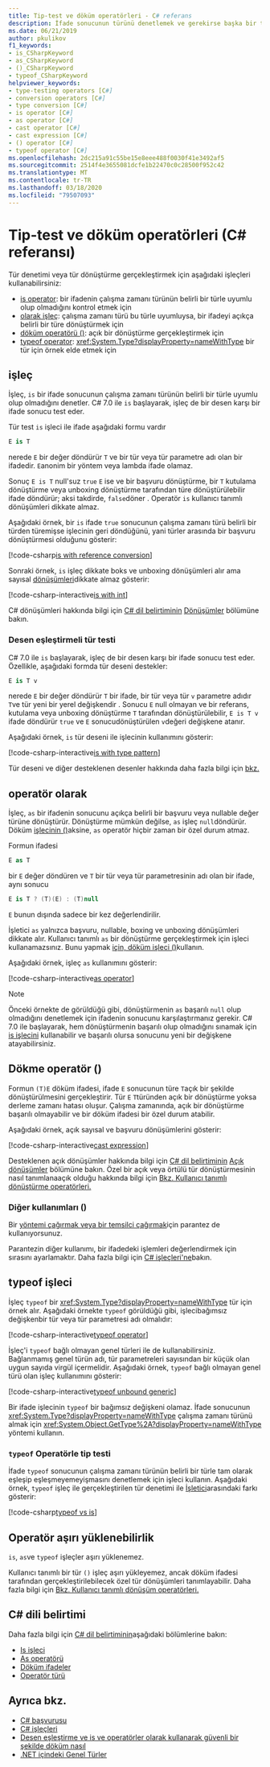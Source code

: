 ```yaml
---
title: Tip-test ve döküm operatörleri - C# referans
description: İfade sonucunun türünü denetlemek ve gerekirse başka bir türe dönüştürmek için kullanabileceğiniz C# işleçleri hakkında bilgi edinin.
ms.date: 06/21/2019
author: pkulikov
f1_keywords:
- is_CSharpKeyword
- as_CSharpKeyword
- ()_CSharpKeyword
- typeof_CSharpKeyword
helpviewer_keywords:
- type-testing operators [C#]
- conversion operators [C#]
- type conversion [C#]
- is operator [C#]
- as operator [C#]
- cast operator [C#]
- cast expression [C#]
- () operator [C#]
- typeof operator [C#]
ms.openlocfilehash: 2dc215a91c55be15e8eee488f0030f41e3492af5
ms.sourcegitcommit: 2514f4e3655081dcfe1b22470c0c28500f952c42
ms.translationtype: MT
ms.contentlocale: tr-TR
ms.lasthandoff: 03/18/2020
ms.locfileid: "79507093"
---
```

# <a name="type-testing-and-cast-operators-c-reference"></a>Tip-test ve döküm operatörleri (C# referansı)

Tür denetimi veya tür dönüştürme gerçekleştirmek için aşağıdaki işleçleri kullanabilirsiniz:

- [is operator](#is-operator): bir ifadenin çalışma zamanı türünün belirli bir türle uyumlu olup olmadığını kontrol etmek için
- [olarak işleç](#as-operator): çalışma zamanı türü bu türle uyumluysa, bir ifadeyi açıkça belirli bir türe dönüştürmek için
- [döküm operatörü ()](#cast-operator-): açık bir dönüştürme gerçekleştirmek için
- [typeof operator](#typeof-operator): <xref:System.Type?displayProperty=nameWithType> bir tür için örnek elde etmek için

## <a name="is-operator"></a>işleç

İşleç, `is` bir ifade sonucunun çalışma zamanı türünün belirli bir türle uyumlu olup olmadığını denetler. C# 7.0 ile `is` başlayarak, işleç de bir desen karşı bir ifade sonucu test eder.

Tür test `is` işleci ile ifade aşağıdaki formu vardır

```csharp
E is T
```

nerede `E` bir değer döndürür `T` ve bir tür veya tür parametre adı olan bir ifadedir. `E`anonim bir yöntem veya lambda ifade olamaz.

Sonuç `E is T` null'suz `true` `E` ise ve bir başvuru dönüştürme, bir `T` kutulama dönüştürme veya unboxing dönüştürme tarafından türe dönüştürülebilir ifade döndürür; aksi takdirde, `false`döner . Operatör `is` kullanıcı tanımlı dönüşümleri dikkate almaz.

Aşağıdaki örnek, bir `is` ifade `true` sonucunun çalışma zamanı türü belirli bir türden türemişse işlecinin geri döndüğünü, yani türler arasında bir başvuru dönüştürmesi olduğunu gösterir:

[!code-csharp[is with reference conversion](snippets/TypeTestingAndConversionOperators.cs#IsWithReferenceConversion)]

Sonraki örnek, `is` işleç dikkate boks ve unboxing dönüşümleri alır ama sayısal [dönüşümleri](../builtin-types/numeric-conversions.md)dikkate almaz gösterir:

[!code-csharp-interactive[is with int](snippets/TypeTestingAndConversionOperators.cs#IsWithInt)]

C# dönüşümleri hakkında bilgi için [C# dil belirtiminin](~/_csharplang/spec/introduction.md) [Dönüşümler](~/_csharplang/spec/conversions.md) bölümüne bakın.

### <a name="type-testing-with-pattern-matching"></a>Desen eşleştirmeli tür testi

C# 7.0 ile `is` başlayarak, işleç de bir desen karşı bir ifade sonucu test eder. Özellikle, aşağıdaki formda tür deseni destekler:

```csharp
E is T v
```

nerede `E` bir değer döndürür `T` bir ifade, bir tür veya tür `v` parametre adıdır `T`ve tür yeni bir yerel değişkendir . Sonucu `E` null olmayan ve bir referans, kutulama veya unboxing dönüştürme `T` tarafından dönüştürülebilir, `E is T v` ifade döndürür `true` ve `E` sonucudönüştürülen `v`değeri değişkene atanır.

Aşağıdaki örnek, `is` tür deseni ile işlecinin kullanımını gösterir:

[!code-csharp-interactive[is with type pattern](snippets/TypeTestingAndConversionOperators.cs#IsTypePattern)]

Tür deseni ve diğer desteklenen desenler hakkında daha fazla bilgi için [bkz.](../keywords/is.md#pattern-matching-with-is)

## <a name="as-operator"></a>operatör olarak

İşleç, `as` bir ifadenin sonucunu açıkça belirli bir başvuru veya nullable değer türüne dönüştürür. Dönüştürme mümkün değilse, `as` işleç `null`döndürür. Döküm [işlecinin ()](#cast-operator-)aksine, `as` operatör hiçbir zaman bir özel durum atmaz.

Formun ifadesi

```csharp
E as T
```

bir `E` değer döndüren ve `T` bir tür veya tür parametresinin adı olan bir ifade, aynı sonucu

```csharp
E is T ? (T)(E) : (T)null
```

`E` bunun dışında sadece bir kez değerlendirilir.

İşletici `as` yalnızca başvuru, nullable, boxing ve unboxing dönüşümleri dikkate alır. Kullanıcı tanımlı `as` bir dönüştürme gerçekleştirmek için işleci kullanamazsınız. Bunu yapmak [için, döküm işleci ()](#cast-operator-)kullanın.

Aşağıdaki örnek, işleç `as` kullanımını gösterir:

[!code-csharp-interactive[as operator](snippets/TypeTestingAndConversionOperators.cs#AsOperator)]

> [!NOTE]
> Önceki örnekte de görüldüğü gibi, dönüştürmenin `as` başarılı `null` olup olmadığını denetlemek için ifadenin sonucunu karşılaştırmanız gerekir. C# 7.0 ile başlayarak, hem dönüştürmenin başarılı olup olmadığını sınamak için [is işlecini](#type-testing-with-pattern-matching) kullanabilir ve başarılı olursa sonucunu yeni bir değişkene atayabilirsiniz.

## <a name="cast-operator-"></a>Dökme operatör ()

Formun `(T)E` döküm ifadesi, ifade `E` sonucunun türe `T`açık bir şekilde dönüştürülmesini gerçekleştirir. Tür `E` `T`türünden açık bir dönüştürme yoksa derleme zamanı hatası oluşur. Çalışma zamanında, açık bir dönüştürme başarılı olmayabilir ve bir döküm ifadesi bir özel durum atabilir.

Aşağıdaki örnek, açık sayısal ve başvuru dönüşümlerini gösterir:

[!code-csharp-interactive[cast expression](snippets/TypeTestingAndConversionOperators.cs#Cast)]

Desteklenen açık dönüşümler hakkında bilgi için [C# dil belirtiminin](~/_csharplang/spec/introduction.md) [Açık dönüşümler](~/_csharplang/spec/conversions.md#explicit-conversions) bölümüne bakın. Özel bir açık veya örtülü tür dönüştürmesinin nasıl tanımlanaaçık olduğu hakkında bilgi için [Bkz. Kullanıcı tanımlı dönüştürme operatörleri.](user-defined-conversion-operators.md)

### <a name="other-usages-of-"></a>Diğer kullanımları ()

Bir [yöntemi çağırmak veya bir temsilci çağırmak](member-access-operators.md#invocation-expression-)için parantez de kullanıyorsunuz.

Parantezin diğer kullanımı, bir ifadedeki işlemleri değerlendirmek için sırasını ayarlamaktır. Daha fazla bilgi için [C# işleçleri'ne](index.md)bakın.

## <a name="typeof-operator"></a>typeof işleci

İşleç `typeof` bir <xref:System.Type?displayProperty=nameWithType> tür için örnek alır. Aşağıdaki örnekte `typeof` görüldüğü gibi, işlecibağımsız değişkenbir tür veya tür parametresi adı olmalıdır:

[!code-csharp-interactive[typeof operator](snippets/TypeTestingAndConversionOperators.cs#TypeOf)]

İşleç'i `typeof` bağlı olmayan genel türleri ile de kullanabilirsiniz. Bağlanmamış genel türün adı, tür parametreleri sayısından bir küçük olan uygun sayıda virgül içermelidir. Aşağıdaki örnek, `typeof` bağlı olmayan genel türü olan işleç kullanımını gösterir:

[!code-csharp-interactive[typeof unbound generic](snippets/TypeTestingAndConversionOperators.cs#TypeOfUnboundGeneric)]

Bir ifade işlecinin `typeof` bir bağımsız değişkeni olamaz. İfade sonucunun <xref:System.Type?displayProperty=nameWithType> çalışma zamanı türünü almak için <xref:System.Object.GetType%2A?displayProperty=nameWithType> yöntemi kullanın.

### <a name="type-testing-with-the-typeof-operator"></a>`typeof` Operatörle tip testi

İfade `typeof` sonucunun çalışma zamanı türünün belirli bir türle tam olarak eşleşip eşleşmeyemeyişmasını denetlemek için işleci kullanın. Aşağıdaki örnek, `typeof` işleç ile gerçekleştirilen tür denetimi ile [İşletici](#is-operator)arasındaki farkı gösterir:

[!code-csharp[typeof vs is](snippets/TypeTestingAndConversionOperators.cs#TypeCheckWithTypeOf)]

## <a name="operator-overloadability"></a>Operatör aşırı yüklenebilirlik

`is`, `as`ve `typeof` işleçler aşırı yüklenemez.

Kullanıcı tanımlı bir tür `()` işleç aşırı yükleyemez, ancak döküm ifadesi tarafından gerçekleştirilebilecek özel tür dönüşümleri tanımlayabilir. Daha fazla bilgi için [Bkz. Kullanıcı tanımlı dönüşüm operatörleri.](user-defined-conversion-operators.md)

## <a name="c-language-specification"></a>C# dili belirtimi

Daha fazla bilgi için [C# dil belirtiminin](~/_csharplang/spec/introduction.md)aşağıdaki bölümlerine bakın:

- [Is işleci](~/_csharplang/spec/expressions.md#the-is-operator)
- [As operatörü](~/_csharplang/spec/expressions.md#the-as-operator)
- [Döküm ifadeler](~/_csharplang/spec/expressions.md#cast-expressions)
- [Operatör türü](~/_csharplang/spec/expressions.md#the-typeof-operator)

## <a name="see-also"></a>Ayrıca bkz.

- [C# başvurusu](../index.md)
- [C# işleçleri](index.md)
- [Desen eşleştirme ve is ve operatörler olarak kullanarak güvenli bir şekilde döküm nasıl](../../how-to/safely-cast-using-pattern-matching-is-and-as-operators.md)
- [.NET içindeki Genel Türler](../../../standard/generics/index.md)
